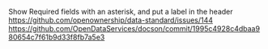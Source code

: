 Show Required fields with an asterisk, and put a label in the header 
https://github.com/openownership/data-standard/issues/144
https://github.com/OpenDataServices/docson/commit/1995c4928c4dbaa980654c7f61b9d33f8fb7a5e3
